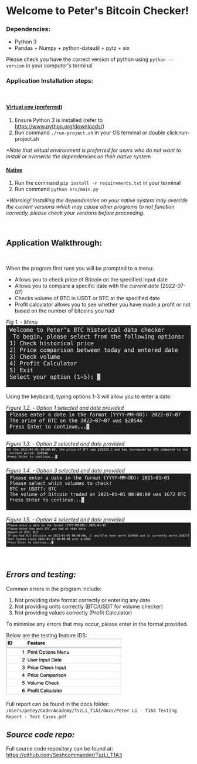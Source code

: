 # Welcome to Peter's Bitcoin Checker!

### Dependencies:

- Python 3
- Pandas + Numpy + python-dateutil + pytz + six

Please check you have the correct version of python using `python --version` in your computer's terminal

### Application Installation steps:

<br>

#### <u>Virtual env (preferred)</u>

1. Ensure Python 3 is installed (refer to https://www.python.org/downloads/)
2. Run command `./run-project.sh` in your OS terminal or double click run-project.sh

_\*Note that virtual environment is preferred for users who do not want to install or overwrite the dependencies on their native system_

#### <u>Native</u>

1. Run the command `pip install -r requirements.txt` in your terminal
2. Run command `python src/main.py`

_\*Warning! Installing the dependencies on your native system may override the current versions which may cause other programs to not function correctly, please check your versions before proceeding._

<br>

## Application Walkthrough:

<br>

When the program first runs you will be prompted to a menu:

- Allows you to check price of Bitcoin on the specified input date
- Allows you to compare a specific date with the _current date_ (2022-07-07)
- Checks volume of BTC in USDT or BTC at the specified date
- Profit calculator allows you to see whether you have made a profit or not based on the number of bitcoins you had

_Fig 1. - Menu_
![menu](./docs/Options%20menu%20interface.png)

Using the keyboard, typing options 1-3 will allow you to enter a date:
<br>

_Figure 1.2. - Option 1 selected and date provided_
![Pricecheck](./docs/price%20check%20interface.png)

_Figure 1.3. - Option 2 selected and date provided_
![Pricecomparison](./docs/Price%20comparison%20interface.png)

_Figure 1.4. - Option 3 selected and date provided_
![volumecheck](./docs/Volume%20Check%20Interface.png)

_Figure 1.5. - Option 4 selected and date provided_
![profitcalc](./docs/Profit%20Calc%20Interface.png)

<br>

## _Errors and testing:_

Common errors in the program include:

1. Not providing date format correctly or entering any date
2. Not providing units correctly (BTC/USDT for volume checker)
3. Not providing values correctly (Profit Calculator)

To minimise any errors that may occur, please enter in the format provided.

Below are the testing feature IDS:
![Ids](./docs/Feature%20IDs.png)

Full report can be found in the docs folder:
`/Users/petey/CoderAcademy/TszLi_T1A3/docs/Peter Li - T1A3 Testing Report - Test Cases.pdf`

## _Source code repo:_

Full source code repository can be found at:
https://github.com/Seshcommander/TszLi_T1A3
